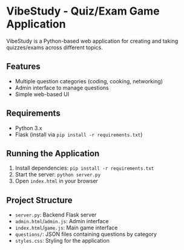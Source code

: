 # VibeStudy - Quiz/Exam Game Application

VibeStudy is a Python-based web application for creating and taking quizzes/exams across different topics.

## Features
- Multiple question categories (coding, cooking, networking)
- Admin interface to manage questions
- Simple web-based UI

## Requirements
- Python 3.x
- Flask (install via `pip install -r requirements.txt`)

## Running the Application
1. Install dependencies: `pip install -r requirements.txt`
2. Start the server: `python server.py`
3. Open `index.html` in your browser

## Project Structure
- `server.py`: Backend Flask server
- `admin.html`/`admin.js`: Admin interface
- `index.html`/`game.js`: Main game interface
- `questions/`: JSON files containing questions by category
- `styles.css`: Styling for the application
